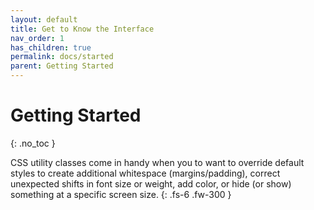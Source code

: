 ```yaml
---
layout: default
title: Get to Know the Interface
nav_order: 1
has_children: true
permalink: docs/started
parent: Getting Started
---
```


# Getting Started
{: .no_toc }

CSS utility classes come in handy when you to want to override default styles to create additional whitespace 
(margins/padding), correct unexpected shifts in font size or weight, add color, or hide (or show) something at a specific screen size.
{: .fs-6 .fw-300 }

